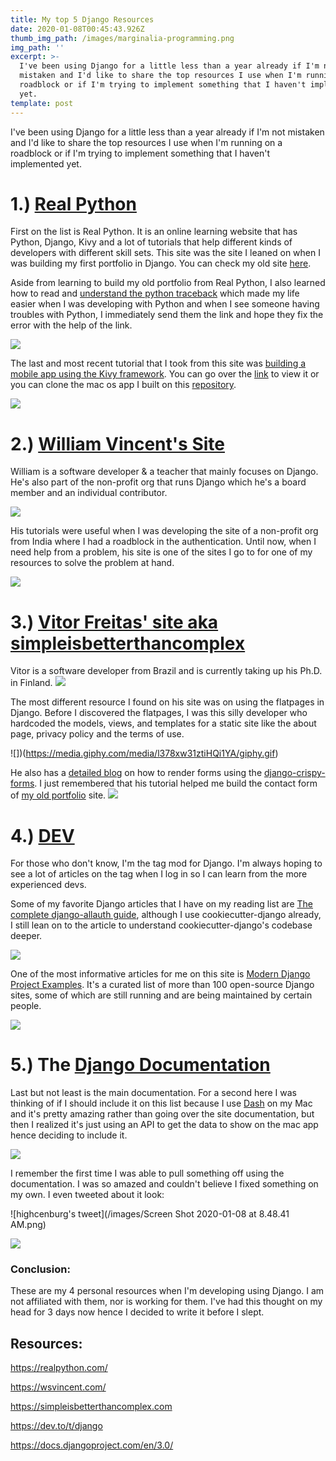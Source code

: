 ```yaml
---
title: My top 5 Django Resources
date: 2020-01-08T00:45:43.926Z
thumb_img_path: /images/marginalia-programming.png
img_path: ''
excerpt: >-
  I've been using Django for a little less than a year already if I'm not
  mistaken and I'd like to share the top resources I use when I'm running on a
  roadblock or if I'm trying to implement something that I haven't implemented
  yet.
template: post
---
```

I've been using Django for a little less than a year already if I'm not mistaken and I'd like to share the top resources I use when I'm running on a roadblock or if I'm trying to implement something that I haven't implemented yet.

# 1.) [Real Python](https://realpython.com/)

First on the list is Real Python. It is an online learning website that has Python, Django, Kivy and a lot of tutorials that help different kinds of developers with different skill sets. This site was the site I leaned on when I was building my first portfolio in Django. You can check my old site [here](https://highcenburg.herokuapp.com/). 

Aside from learning to build my old portfolio from Real Python, I also learned how to read and [understand the python traceback](https://realpython.com/python-traceback/) which made my life easier when I was developing with Python and when I see someone having troubles with Python, I immediately send them the link and hope they fix the error with the help of the link.

![](https://media.giphy.com/media/J0nJNHnnukpJm/giphy.gif)

The last and most recent tutorial that I took from this site was [building a mobile app using the Kivy framework](https://realpython.com/mobile-app-kivy-python/). You can go over the [link](https://realpython.com/mobile-app-kivy-python/) to view it or you can clone the mac os app I built on this [repository](https://github.com/reyesvicente/mac-os-calculator).

![](https://media.giphy.com/media/5VKbvrjxpVJCM/giphy.gif)

# 2.) [William Vincent's Site](https://wsvincent.com/)

William is a software developer & a teacher that mainly focuses on Django. He's also part of the non-profit org that runs Django which he's a board member and an individual contributor.

![](https://media.giphy.com/media/l3dj09hpsfuYkijDi/giphy.gif)

His tutorials were useful when I was developing the site of a non-profit org from India where I had a roadblock in the authentication. Until now, when I need help from a problem, his site is one of the sites I go to for one of my resources to solve the problem at hand.

![](https://media.giphy.com/media/srg19CG0cKMuI/giphy.gif)

# 3.) [Vitor Freitas' site aka simpleisbetterthancomplex](https://simpleisbetterthancomplex.com)

Vitor is a software developer from Brazil and is currently taking up his Ph.D. in Finland. ![](https://media.giphy.com/media/12aWRwUbRHSAX6/giphy.gif)

The most different resource I found on his site was on using the flatpages in Django. Before I discovered the flatpages, I was this silly developer who hardcoded the models, views, and templates for a static site like the about page, privacy policy and the terms of use.

!\[])(https://media.giphy.com/media/l378xw31ztiHQi1YA/giphy.gif)

He also has a [detailed blog](https://simpleisbetterthancomplex.com/tutorial/2018/11/28/advanced-form-rendering-with-django-crispy-forms.html) on how to render forms using the [django-crispy-forms](https://readthedocs.org/projects/django-crispy-forms/). I just remembered that his tutorial helped me build the contact form of [my old portfolio](https://highcenburg.herokuapp.com/contact/) site. ![](https://media.giphy.com/media/3osxY7xVVSgMfAPZ16/giphy.gif)

# 4.) [DEV](https://dev.to/t/django)

For those who don't know, I'm the tag mod for Django. I'm always hoping to see a lot of articles on the tag when I log in so I can learn from the more experienced devs.

Some of my favorite Django articles that I have on my reading list are [The complete django-allauth guide](https://dev.to/gajesh/the-complete-django-allauth-guide-la3), although I use cookiecutter-django already, I still lean on to the article to understand cookiecutter-django's codebase deeper.

![](https://media.giphy.com/media/XDQkdl6Yl8q45jYwa1/giphy.gif)

One of the most informative articles for me on this site is [Modern Django Project Examples](https://dev.to/omenapps/modern-django-project-examples-58mm). It's a curated list of more than 100 open-source Django sites, some of which are still running and are being maintained by certain people.

![](https://media.giphy.com/media/ToMjGpnXBTw7vnokxhu/giphy.gif)

# 5.) The [Django Documentation](https://docs.djangoproject.com/en/3.0/)

Last but not least is the main documentation. For a second here I was thinking of if I should include it on this list because I use [Dash](https://kapeli.com/dash) on my Mac and it's pretty amazing rather than going over the site documentation, but then I realized it's just using an API to get the data to show on the mac app hence deciding to include it.

![](https://media.giphy.com/media/j2wpZyLy2s70ul4TKo/giphy.gif)

I remember the first time I was able to pull something off using the documentation. I was so amazed and couldn't believe I fixed something on my own. I even tweeted about it look:

![highcenburg's tweet](/images/Screen Shot 2020-01-08 at 8.48.41 AM.png)

![](https://media.giphy.com/media/zaqclXyLz3Uoo/giphy.gif)

### Conclusion:

These are my 4 personal resources when I'm developing using Django. I am not affiliated with them, nor is working for them. I've had this thought on my head for 3 days now hence I decided to write it before I slept.

## Resources:

https://realpython.com/

https://wsvincent.com/

https://simpleisbetterthancomplex.com

https://dev.to/t/django

https://docs.djangoproject.com/en/3.0/
